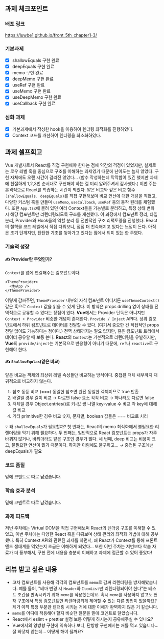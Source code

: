 ## 과제 체크포인트

### 배포 링크

<!--
배포 링크를 적어주세요
예시: https://<username>.github.io/front-5th-chapter1-1/

배포가 완료되지 않으면 과제를 통과할 수 없습니다.
배포 후에 정상 작동하는지 확인해주세요.
-->
https://luwbe1.github.io/front_5th_chapter1-3/

### 기본과제

- [x] shallowEquals 구현 완료
- [x] deepEquals 구현 완료
- [x] memo 구현 완료
- [x] deepMemo 구현 완료
- [x] useRef 구현 완료
- [x] useMemo 구현 완료
- [x] useDeepMemo 구현 완료
- [x] useCallback 구현 완료

### 심화 과제

- [x] 기본과제에서 작성한 hook을 이용하여 렌더링 최적화를 진행하였다.
- [x] Context 코드를 개선하여 렌더링을 최소화하였다.

## 과제 셀프회고

<!-- 과제에 대한 회고를 작성해주세요 -->
Vue 개발자로서 React를 직접 구현해야 한다는 점에 약간의 걱정이 있었지만, 실제로는 로우 레벨 훅을 중심으로 구조를 이해하는 과제였기 때문에 난이도는 높지 않았다. 구현 자체에도 오랜 시간이 걸리진 않았다... (함수 작성하는데 막막함이 있긴 했지만 과제에 친절하게 1,2,3번 순서대로 구현해야 하는 걸 미리 알려주셔서 감사했다.)
이번 주는 본격적으로 React를 학습하는 시간이 되었다.
얕은 비교와 깊은 비교 함수`(shallowEquals, deepEquals)`를 직접 구현해보며 비교 연산에 대한 개념을 익혔고, 다양한 커스텀 훅을 만들며 `useMemo`, `useCallback`, `useRef` 등의 동작 원리를 체험했다. 
또한 `App.tsx`에 몰려 있던 여러 Context들을 기능별로 분리하고, 특정 상태 변화 시 해당 컴포넌트만 리렌더링되도록 구조를 개선했다. 이 과정에서 컴포넌트 정리, 타입 분리, Provider와 Hook들의 역할 분리 등 전반적인 구조 리팩토링을 진행했다.
React의 철학을 코드 레벨에서 직접 다뤄보니, 점점 더 친숙해지고 있다는 느낌이 든다. 아직은 초기 단계지만, 탄탄한 기초를 쌓아가고 있다는 점에서 의미 있는 한 주였다.


### 기술적 성장
<!-- 예시
- 새로 학습한 개념
- 기존 지식의 재발견/심화
- 구현 과정에서의 기술적 도전과 해결
-->
#### ✍️ Provider란 무엇인가?
`Context`를 앱에 연결해주는 컴포넌트이다. 
```
<ThemeProvider>
  <MyApp />
</ThemeProvider>
```
이렇게 감싸주면, `ThemeProvider` 내부의 자식 컴포넌트 어디서든 `useThemeContext()` 같은 훅으로 `Context` 값을 읽을 수 있게 된다. 이 방식은 props drilling 없이 상태를 전역적으로 공유할 수 있다는 장점이 있다.
**Vue**에서는 Provider 단독은 아니지만 `Context + Provider` 비슷한 개념이 존재한다. `Provide / Inject` API다. 상위 컴포넌트에서 하위 컴포넌트로 데이터를 전달할 수 있다. (여기서 중요한 건 직접적인 props 전달 없이도 가능하다는 점이다.)
전역 상태까지는 필요 없지만, 깊은 컴포넌트 트리에서 데이터 공유할 때 보통 쓴다.
**React**의 `Context`는 기본적으로 리렌더링을 유발하지만, **Vue**의 `provide/inject`는 기본적으로 반응형이 아니기 때문에, `ref`나 `reactive`로 구현해야 한다.

#### ✍️ `ShallowEqulas`(얕은 비교)
얕은 비교는 객체의 최상위 레벨 속성들만 비교하는 방식이다. 중첩된 객체 내부까지 재귀적으로 비교하지 않는다.
1. 참조 동등 비교 (===)
동일한 참조면 완전 동일한 객체이므로 true 반환
2. 배열일 경우
길이 비교 → 다르면 false
요소 각각 비교 → 하나라도 다르면 false
3. 객체일 경우
Object.entries()로 키-값 쌍 나열
key-value 수 비교
각 key에 대해 값 비교
4. 기타 primitive한 경우 비교
숫자, 문자열, boolean 값들은 === 비교로 처리

💡 왜 `shallowEquals`가 필요할까?
첫 번째는, React의 memo 최적화에서 불필요한 리렌더링을 막기 위해 필요하다. 두 번째는, 일반적으로 React 컴포넌트는 props가 자주 바뀌지 않거나, 바뀌더라도 얕은 구조인 경우가 많다. 세 번째, deep 비교는 비용이 크고, 불필요한 연산이 많기 때문이다. 하지만 이럼에도 불구하고...
→ 중첩된 구조에선 deepEquals가 필요

### 코드 품질
<!-- 예시
- 특히 만족스러운 구현
- 리팩토링이 필요한 부분
- 코드 설계 관련 고민과 결정
-->
밑에 코멘트로 따로 남겼습니다.

### 학습 효과 분석
<!-- 예시
- 가장 큰 배움이 있었던 부분
- 추가 학습이 필요한 영역
- 실무 적용 가능성
-->
밑에 코멘트로 따로 남겼습니다.

### 과제 피드백
<!-- 예시
- 과제에서 모호하거나 애매했던 부분
- 과제에서 좋았던 부분
-->
저번 주차에는 Virtual DOM을 직접 구현해보며 React의 렌더링 구조를 이해할 수 있었고, 이번 주차에는 다양한 React 훅을 다뤄보며 상태 관리와 최적화 기법에 대해 공부했다. 특히 Context API와 관련된 과제를 하면서, 왜 React가 Context를 통해 프론트엔드 생태계를 먹었는지 조금은 이해하게 되었다...
또한 이번 주차는 저번보다 학습 자료가 더 풍부해서, 구현 전에 내용을 충분히 이해하고 과제에 접근할 수 있어 좋았다!

## 리뷰 받고 싶은 내용

<!--
피드백 받고 싶은 내용을 구체적으로 남겨주세요
모호한 요청은 피드백을 남기기 어렵습니다.

참고링크: https://chatgpt.com/share/675b6129-515c-8001-ba72-39d0fa4c7b62

모호한 요청의 예시)
- 코드 스타일에 대한 피드백 부탁드립니다.
- 코드 구조에 대한 피드백 부탁드립니다.
- 개념적인 오류에 대한 피드백 부탁드립니다.
- 추가 구현이 필요한 부분에 대한 피드백 부탁드립니다.

구체적인 요청의 예시)
- 현재 함수와 변수명을 보면 직관성이 떨어지는 것 같습니다. 함수와 변수를 더 명확하게 이름 지을 수 있는 방법에 대해 조언해주실 수 있나요?
- 현재 파일 단위로 코드가 분리되어 있지만, 모듈화나 계층화가 부족한 것 같습니다. 어떤 기준으로 클래스를 분리하거나 모듈화를 진행하면 유지보수에 도움이 될까요?
- MVC 패턴을 따르려고 했는데, 제가 구현한 구조가 MVC 원칙에 맞게 잘 구성되었는지 검토해주시고, 보완할 부분을 제안해주실 수 있을까요?
- 컴포넌트 간의 의존성이 높아져서 테스트하기 어려운 상황입니다. 의존성을 낮추고 테스트 가능성을 높이는 구조 개선 방안이 있을까요?
-->
- 고차 컴포넌트를 사용해 각각의 컴포넌트를 `memo`로 감싸 리렌더링을 방지해봤습니다.
예를 들어, "테마 변경 시 `Header`와 `ItemList`만 리렌더링되어야 한다"는 테스트 조건을 만족시키기 위해 `memo`를 적용했는데요. 혹시 `memo`를 사용하지 않고도 현재 구조에서 특정 컴포넌트만 리렌더링되게 제어할 수 있는 다른 방법이 있을까요? 제가 아직 특정 부분만 렌더링 시키는 거에 대한 이해가 완벽하지 않은 거 같습니다.
- `memo`를 어디에 적용해야 할지 비슷한 질문을 밑에 코멘트로 달았습니다.
- React에서 eslint + prettier 설정 보통 어떻게 하시는지 공유해주실 수 있나요?
- Vue에서의 양방향 구현에 익숙하다 보니, 단방향 구현에서는 애를 먹고 있습니다... 잘 와닿지 않는데... 어떻게 해야 될까요?
